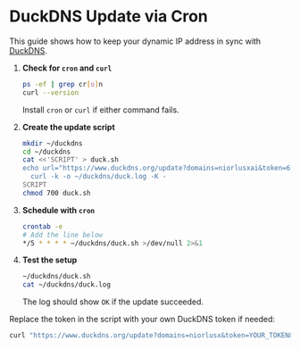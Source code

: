 # DuckDNS Update via Cron

This guide shows how to keep your dynamic IP address in sync with [DuckDNS](https://www.duckdns.org/).

1. **Check for `cron` and `curl`**
   ```bash
   ps -ef | grep cr[o]n
   curl --version
   ```
   Install `cron` or `curl` if either command fails.

2. **Create the update script**
   ```bash
   mkdir ~/duckdns
   cd ~/duckdns
   cat <<'SCRIPT' > duck.sh
   echo url="https://www.duckdns.org/update?domains=niorlusxai&token=66e571ed-536f-46fe-9d01-7573f9047916&ip=" | \
     curl -k -o ~/duckdns/duck.log -K -
   SCRIPT
   chmod 700 duck.sh
   ```

3. **Schedule with `cron`**
   ```bash
   crontab -e
   # Add the line below
   */5 * * * * ~/duckdns/duck.sh >/dev/null 2>&1
   ```

4. **Test the setup**
   ```bash
   ~/duckdns/duck.sh
   cat ~/duckdns/duck.log
   ```
   The log should show `OK` if the update succeeded.

Replace the token in the script with your own DuckDNS token if needed:
```bash
curl "https://www.duckdns.org/update?domains=niorlusx&token=YOUR_TOKEN&ip="
```
